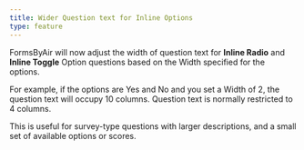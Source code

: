 ```yaml
---
title: Wider Question text for Inline Options
type: feature
---
```


FormsByAir will now adjust the width of question text for **Inline Radio** and **Inline Toggle** Option questions based on the Width specified for the options.

For example, if the options are Yes and No and you set a Width of 2, the question text will occupy 10 columns. Question text is normally restricted to 4 columns.

This is useful for survey-type questions with larger descriptions, and a small set of available options or scores.